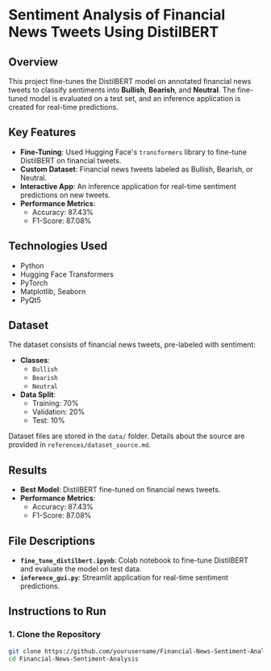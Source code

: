 # Sentiment Analysis of Financial News Tweets Using DistilBERT

## Overview
This project fine-tunes the DistilBERT model on annotated financial news tweets to classify sentiments into **Bullish**, **Bearish**, and **Neutral**. The fine-tuned model is evaluated on a test set, and an inference application is created for real-time predictions.

## Key Features
- **Fine-Tuning**: Used Hugging Face's `transformers` library to fine-tune DistilBERT on financial tweets.
- **Custom Dataset**: Financial news tweets labeled as Bullish, Bearish, or Neutral.
- **Interactive App**: An inference application for real-time sentiment predictions on new tweets.
- **Performance Metrics**:
  - Accuracy: 87.43%
  - F1-Score: 87.08%

## Technologies Used
- Python
- Hugging Face Transformers
- PyTorch
- Matplotlib, Seaborn
- PyQt5

## Dataset
The dataset consists of financial news tweets, pre-labeled with sentiment:
- **Classes**:
  - `Bullish`
  - `Bearish`
  - `Neutral`
- **Data Split**:
  - Training: 70%
  - Validation: 20%
  - Test: 10%

Dataset files are stored in the `data/` folder. Details about the source are provided in `references/dataset_source.md`.

## Results
- **Best Model**: DistilBERT fine-tuned on financial news tweets.
- **Performance Metrics**:
  - Accuracy: 87.43%
  - F1-Score: 87.08%

## File Descriptions
- **`fine_tune_distilbert.ipynb`**: Colab notebook to fine-tune DistilBERT and evaluate the model on test data.
- **`inference_gui.py`**: Streamlit application for real-time sentiment predictions.
## Instructions to Run
### 1. Clone the Repository
```bash
git clone https://github.com/yourusername/Financial-News-Sentiment-Analysis.git
cd Financial-News-Sentiment-Analysis
